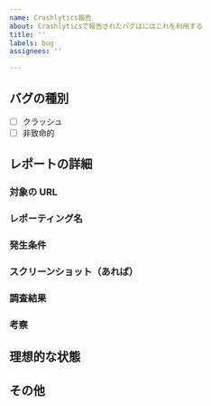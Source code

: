 ```yaml
---
name: Crashlytics報告
about: Crashlyticsで報告されたバグはにはこれを利用する
title: ''
labels: bug
assignees: ''

---
```


## バグの種別
- [ ] クラッシュ
- [ ] 非致命的

## レポートの詳細

### 対象の URL
<!-- 該当のCrashlytics レポートのURLを記述する -->

### レポーティング名
<!-- Crashlyticsのレポート名やレポートに記載されたクラッシュの理由をそのまま記述する。同様のエラーが複数ある場合はまとめて記載する。 -->

### 発生条件
<!-- どのような条件でクラッシュやエラーが発生するのかを記述する。再現する場合はその方法も記述する。 -->

### スクリーンショット（あれば）
<!-- クラッシュや不具合が再現する場合はその動画を載せる。 -->

### 調査結果
<!-- 調査した結果を記載する。完全に把握できていない場合でも、行なった調査について具体的に記述する。意見は含めず事実だけを記載する -->

### 考察
<!-- 上の調査結果を含めて、調査によって得られた考えを記述する。 -->

## 理想的な状態
<!-- Crashlyticsのレポートからどのような状態になるのが最適なのかを記述する -->

## その他
